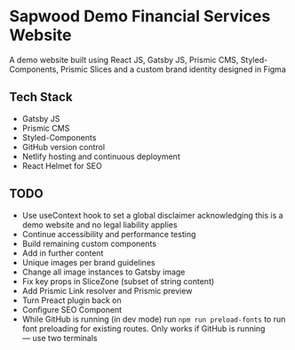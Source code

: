 # Sapwood Demo Financial Services Website

A demo website built using React JS, Gatsby JS, Prismic CMS, Styled-Components, Prismic Slices and a custom brand identity designed in Figma

## Tech Stack

- Gatsby JS
- Prismic CMS
- Styled-Components
- GitHub version control
- Netlify hosting and continuous deployment
- React Helmet for SEO

## TODO

- Use useContext hook to set a global disclaimer acknowledging this is a demo website and no legal liability applies
- Continue accessibility and performance testing
- Build remaining custom components
- Add in further content
- Unique images per brand guidelines
- Change all image instances to Gatsby image
- Fix key props in SliceZone (subset of string content)
- Add Prismic Link resolver and Prismic preview
- Turn Preact plugin back on
- Configure SEO Component
- While GitHub is running (in dev mode) run `npm run preload-fonts` to run font preloading for existing routes. Only works if GitHub is running — use two terminals
